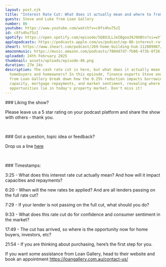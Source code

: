 ```yaml
---
layout: post.njk
title: "Interest Rate Cut: What does it actually mean and where to from here?"
guests: Steve and Luke from Loan Gallery
number: 86
youtube: https://www.youtube.com/watch?v=c8fs4hu75zI
id: c8fs4hu75zI
spotify: https://open.spotify.com/episode/5Q8OJLLJeIBgoa39J9XBtn?si=wYTqEXwDSM2hymFqJaqclA
applepodcasts: https://podcasts.apple.com/us/podcast/ep-86-interest-rate-cut-what-does-it-actually-mean/id1681936589?i=1000695354278
iheart: https://www.iheart.com/podcast/269-home-building-hub-112809987/
amazonmusic: https://music.amazon.com/podcasts/7004d7d7-fb06-473b-8f26-8ce9992cac11/episodes/42bb1ad7-3e63-4bd1-aecb-c9aba9508341/home-building-hub-ep-86-interest-rate-cut-what-does-it-actually-mean-and-where-to-from-here
uploaded: 24th February 2025
thumbnail: assets/uploads/episode-86.png
duration: 27m 24s
description: The cash rate cut is here, but what does it actually mean for
  homebuyers and homeowners? In this episode, finance experts Steve and Luke
  from Loan Gallery break down how the 0.25% reduction impacts borrowing
  capacity, mortgage repayments, and market sentiment, revealing where the real
  opportunities lie in today's property market. Don't miss it!
---
```

\### Liking the show?

Please leave us a 5 star rating on your podcast platform and share the show with others - thank you.



<br>



\### Got a question, topic idea or feedback?

Drop us a line <a href="/contact" id="contact-us" target="_blank">here</a>



<br>



\### Timestamps:



3:25 - What does this interest rate cut actually mean? And how will it impact capacities and repayments?



6:20 - When will the new rates be applied? And are all lenders passing on the full rate cut?



7:29 - If your lender is not passing on the full cut, what should you do? 



9:33 - What does this rate cut do for confidence and consumer sentiment in the market? 



17:49 - The cut has arrived, so where is the opportunity now for home buyers, investors, etc?



21:54 - If you are thinking about purchasing, here’s the first step for you.





If you want some assistance from Loan Gallery, head to their website and book an appointment https://loangallery.com.au/contact-us/
